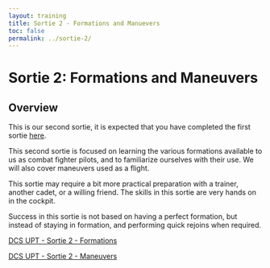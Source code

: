 ```yaml
---
layout: training
title: Sortie 2 - Formations and Manuevers
toc: false
permalink: ../sortie-2/
---
```

# Sortie 2: Formations and Maneuvers

## Overview
This is our second sortie, it is expected that you have  completed the first sortie [here](../sortie-1).

This second sortie is focused on learning the various formations available to us as combat fighter pilots, and to familiarize ourselves with their use. We will also cover maneuvers used as a flight.

This sortie may require a bit more practical preparation with a trainer, another cadet, or a willing friend. The skills in this sortie are very hands on in the cockpit.

Success in this sortie is not based on having a perfect formation, but instead of staying in formation, and performing quick rejoins when required.

[DCS UPT - Sortie 2 - Formations](./formations/)

[DCS UPT - Sortie 2 - Maneuvers](./maneuvers/)

